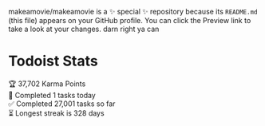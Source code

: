 makeamovie/makeamovie is a ✨ special ✨ repository because its `README.md` (this file) appears on your GitHub profile.
You can click the Preview link to take a look at your changes. darn right ya can

# Todoist Stats

<!-- TODO-IST:START -->
🏆  37,702 Karma Points           
🌸  Completed 1 tasks today           
✅  Completed 27,001 tasks so far           
⏳  Longest streak is 328 days
<!-- TODO-IST:END -->